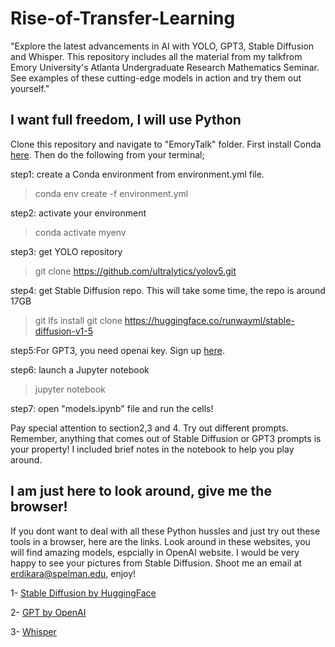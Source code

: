 # Rise-of-Transfer-Learning
"Explore the latest advancements in AI with YOLO, GPT3, Stable Diffusion and Whisper. This repository includes all the material from my talkfrom Emory University's Atlanta Undergraduate Research Mathematics Seminar. See examples of these cutting-edge models in action and try them out yourself."

## I want full freedom, I will use Python

Clone this repository and navigate to "EmoryTalk" folder. First install Conda [here](https://conda.io/projects/conda/en/latest/user-guide/install/index.html). Then do the following from your terminal;

step1: create a Conda environment from environment.yml file.
>conda env create -f environment.yml

step2: activate your environment
>conda activate myenv

step3: get YOLO repository
>git clone https://github.com/ultralytics/yolov5.git

step4: get Stable Diffusion repo. This will take some time, the repo is around 17GB
> git lfs install
> git clone https://huggingface.co/runwayml/stable-diffusion-v1-5

step5:For GPT3, you need openai key. Sign up [here](https://beta.openai.com/playground).

step6: launch a Jupyter notebook
> jupyter notebook

step7: open "models.ipynb" file and run the cells! 

Pay special attention to section2,3 and 4. Try out different prompts. Remember, anything that comes out of Stable Diffusion or GPT3 prompts is your property! I included brief notes in the notebook to help you play around.


## I am just here to look around, give me the browser!

If you dont want to deal with all these Python hussles and just try out these tools in a browser, here are the links. Look around in these websites, you will find amazing models, espcially in OpenAI website. I would be very happy to see your pictures from Stable Diffusion. Shoot me an email at erdikara@spelman.edu, enjoy!

1- [Stable Diffusion by HuggingFace](https://huggingface.co/spaces/stabilityai/stable-diffusion)

2- [GPT by OpenAI](https://beta.openai.com/playground)

3- [Whisper](https://huggingface.co/openai/whisper-large)
